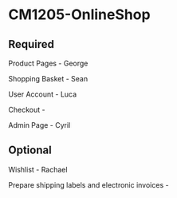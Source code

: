# CM1205-OnlineShop

## Required
Product Pages - George

Shopping Basket - Sean

User Account - Luca

Checkout - 

Admin Page - Cyril

## Optional

Wishlist - Rachael

Prepare shipping labels and electronic invoices - 